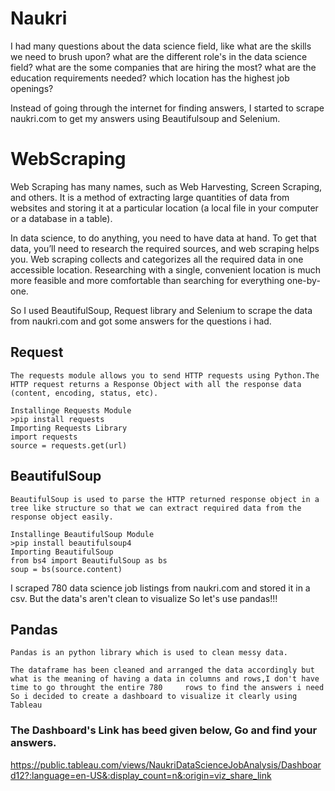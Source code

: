 # Naukri
I had many questions about the data science field, like 
  what are the skills we need to brush upon? 
  what are the different role's in the data science field?
  what are the some companies that are hiring the most?
  what are the education requirements needed?
  which location has the highest job openings?
  
  Instead of going through the internet for finding answers, I started to scrape naukri.com to get my answers using Beautifulsoup and Selenium.
  
# WebScraping
Web Scraping has many names, such as Web Harvesting, Screen Scraping, and others. It is a method of extracting large quantities of data from websites and storing it at a particular location (a local file in your computer or a database in a table).

In data science, to do anything, you need to have data at hand. To get that data, you’ll need to research the required sources, and web scraping helps you. Web scraping collects and categorizes all the required data in one accessible location. Researching with a single, convenient location is much more feasible and more comfortable than searching for everything one-by-one.

So I used BeautifulSoup, Request library and Selenium to scrape the data from naukri.com and got some answers for the questions i had.

  ## Request
    The requests module allows you to send HTTP requests using Python.The HTTP request returns a Response Object with all the response data (content, encoding, status, etc).

    Installinge Requests Module
    >pip install requests
    Importing Requests Library
    import requests
    source = requests.get(url)
    
 ## BeautifulSoup
    BeautifulSoup is used to parse the HTTP returned response object in a tree like structure so that we can extract required data from the response object easily.

    Installinge BeautifulSoup Module
    >pip install beautifulsoup4
    Importing BeautifulSoup
    from bs4 import BeautifulSoup as bs
    soup = bs(source.content)
    
I scraped 780 data science job listings from naukri.com and stored it in a csv. But the data's aren't clean to visualize So let's use pandas!!!

## Pandas
    Pandas is an python library which is used to clean messy data.
    
    The dataframe has been cleaned and arranged the data accordingly but what is the meaning of having a data in columns and rows,I don't have time to go throught the entire 780     rows to find the answers i need So i decided to create a dashboard to visualize it clearly using Tableau
    
    
### The Dashboard's Link has beed given below, Go and find your answers.

https://public.tableau.com/views/NaukriDataScienceJobAnalysis/Dashboard12?:language=en-US&:display_count=n&:origin=viz_share_link    
    
    
